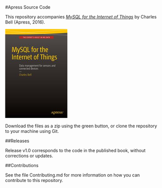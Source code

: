 #Apress Source Code

This repository accompanies [*MySQL for the Internet of Things*](http://www.apress.com/9781484212943) by Charles Bell (Apress, 2016).

![Cover image](9781484212943.jpg)

Download the files as a zip using the green button, or clone the repository to your machine using Git.

##Releases

Release v1.0 corresponds to the code in the published book, without corrections or updates.

##Contributions

See the file Contributing.md for more information on how you can contribute to this repository.
